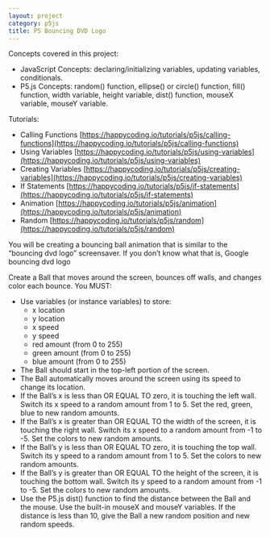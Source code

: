```yaml
---
layout: project
category: p5js
title: P5 Bouncing DVD Logo
---
```


Concepts covered in this project:

- JavaScript Concepts: declaring/initializing variables, updating variables, conditionals.
- P5.js Concepts: random() function, ellipse() or circle() function, fill() function, width variable, height variable, dist() function, mouseX variable, mouseY variable.

Tutorials:

- Calling Functions [https://happycoding.io/tutorials/p5js/calling-functions](https://happycoding.io/tutorials/p5js/calling-functions)
- Using Variables [https://happycoding.io/tutorials/p5js/using-variables](https://happycoding.io/tutorials/p5js/using-variables)
- Creating Variables [https://happycoding.io/tutorials/p5js/creating-variables](https://happycoding.io/tutorials/p5js/creating-variables)
- If Statements [https://happycoding.io/tutorials/p5js/if-statements](https://happycoding.io/tutorials/p5js/if-statements)
- Animation [https://happycoding.io/tutorials/p5js/animation](https://happycoding.io/tutorials/p5js/animation)
- Random [https://happycoding.io/tutorials/p5js/random](https://happycoding.io/tutorials/p5js/random)


You will be creating a bouncing ball animation that is similar to the “bouncing dvd logo” screensaver. If you don’t know what that is, Google bouncing dvd logo

Create a Ball that moves around the screen, bounces off walls, and changes color each bounce. You MUST:

- Use variables (or instance variables) to store:
    - x location
    - y location
    - x speed
    - y speed
    - red amount (from 0 to 255)
    - green amount (from 0 to 255)
    - blue amount (from 0 to 255)
- The Ball should start in the top-left portion of the screen.
- The Ball automatically moves around the screen using its speed to change its location.
- If the Ball’s x is less than OR EQUAL TO zero, it is touching the left wall. Switch its x speed to a random amount from 1 to 5. Set the red, green, blue to new random amounts.
- If the Ball’s x is greater than OR EQUAL TO the width of the screen, it is touching the right wall. Switch its x speed to a random amount from -1 to -5. Set the colors to new random amounts.
- If the Ball’s y is less than OR EQUAL TO zero, it is touching the top wall. Switch its y speed to a random amount from 1 to 5. Set the colors to new random amounts.
- If the Ball’s y is greater than OR EQUAL TO the height of the screen, it is touching the bottom wall. Switch its y speed to a random amount from -1 to -5. Set the colors to new random amounts.
- Use the P5.js dist() function to find the distance between the Ball and the mouse. Use the built-in mouseX and mouseY variables. If the distance is less than 10, give the Ball a new random position and new random speeds.
